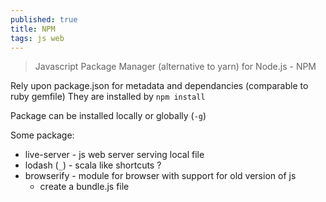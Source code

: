 ```yaml
---
published: true
title: NPM
tags: js web
---
```

> Javascript Package Manager (alternative to yarn) for Node.js - NPM

Rely upon package.json for metadata and dependancies (comparable to ruby gemfile)
They are installed by `npm install` 

Package can be installed locally or globally (`-g`)



Some package:
- live-server - js web server serving local file 
- lodash (`_`) - scala like shortcuts ?
- browserify - module for browser with support for old version of js
	- create a bundle.js file